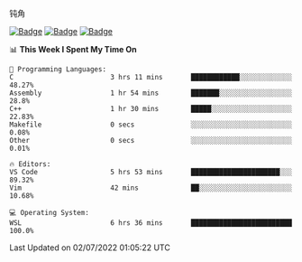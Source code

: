 钝角


[![Badge](https://cp-logo.vercel.app/leetcode-cn/_Hy3)](https://leetcode.cn/u/_hy3/)
[![Badge](https://cp-logo.vercel.app/codeforces/buhuixiedaima)](https://codeforces.com/profile/buhuixiedaima)
[![Badge](https://cp-logo.vercel.app/atcoder/Hy3)](https://atcoder.jp/users/Hy3)
<br>
<!--START_SECTION:waka-->
📊 **This Week I Spent My Time On** 

```text
💬 Programming Languages: 
C                        3 hrs 11 mins       ████████████░░░░░░░░░░░░░   48.27% 
Assembly                 1 hr 54 mins        ███████░░░░░░░░░░░░░░░░░░   28.8% 
C++                      1 hr 30 mins        █████░░░░░░░░░░░░░░░░░░░░   22.83% 
Makefile                 0 secs              ░░░░░░░░░░░░░░░░░░░░░░░░░   0.08% 
Other                    0 secs              ░░░░░░░░░░░░░░░░░░░░░░░░░   0.01%

🔥 Editors: 
VS Code                  5 hrs 53 mins       ██████████████████████░░░   89.32% 
Vim                      42 mins             ██░░░░░░░░░░░░░░░░░░░░░░░   10.68%

💻 Operating System: 
WSL                      6 hrs 36 mins       █████████████████████████   100.0%

```


 Last Updated on 02/07/2022 01:05:22 UTC
<!--END_SECTION:waka-->

